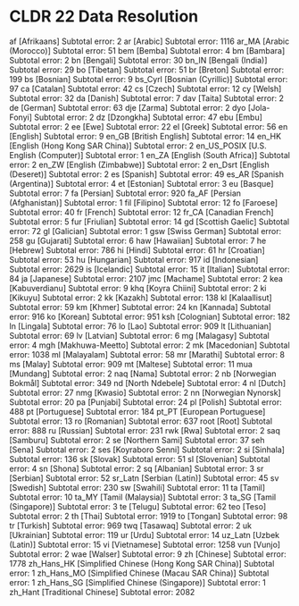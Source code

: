 # CLDR 22 Data Resolution

af \[Afrikaans\] Subtotal error: 2
ar \[Arabic\] Subtotal error: 1116
ar_MA \[Arabic (Morocco)\] Subtotal error: 51
bem \[Bemba\] Subtotal error: 4
bm \[Bambara\] Subtotal error: 2
bn \[Bengali\] Subtotal error: 30
bn_IN \[Bengali (India)\] Subtotal error: 29
bo \[Tibetan\] Subtotal error: 51
br \[Breton\] Subtotal error: 199
bs \[Bosnian\] Subtotal error: 9
bs_Cyrl \[Bosnian (Cyrillic)\] Subtotal error: 97
ca \[Catalan\] Subtotal error: 42
cs \[Czech\] Subtotal error: 12
cy \[Welsh\] Subtotal error: 32
da \[Danish\] Subtotal error: 7
dav \[Taita\] Subtotal error: 2
de \[German\] Subtotal error: 63
dje \[Zarma\] Subtotal error: 2
dyo \[Jola-Fonyi\] Subtotal error: 2
dz \[Dzongkha\] Subtotal error: 47
ebu \[Embu\] Subtotal error: 2
ee \[Ewe\] Subtotal error: 22
el \[Greek\] Subtotal error: 56
en \[English\] Subtotal error: 9
en_GB \[British English\] Subtotal error: 14
en_HK \[English (Hong Kong SAR China)\] Subtotal error: 2
en_US_POSIX \[U.S. English (Computer)\] Subtotal error: 1
en_ZA \[English (South Africa)\] Subtotal error: 2
en_ZW \[English (Zimbabwe)\] Subtotal error: 2
en_Dsrt \[English (Deseret)\] Subtotal error: 2
es \[Spanish\] Subtotal error: 49
es_AR \[Spanish (Argentina)\] Subtotal error: 4
et \[Estonian\] Subtotal error: 3
eu \[Basque\] Subtotal error: 7
fa \[Persian\] Subtotal error: 920
fa_AF \[Persian (Afghanistan)\] Subtotal error: 1
fil \[Filipino\] Subtotal error: 12
fo \[Faroese\] Subtotal error: 40
fr \[French\] Subtotal error: 12
fr_CA \[Canadian French\] Subtotal error: 5
fur \[Friulian\] Subtotal error: 14
gd \[Scottish Gaelic\] Subtotal error: 72
gl \[Galician\] Subtotal error: 1
gsw \[Swiss German\] Subtotal error: 258
gu \[Gujarati\] Subtotal error: 6
haw \[Hawaiian\] Subtotal error: 7
he \[Hebrew\] Subtotal error: 786
hi \[Hindi\] Subtotal error: 61
hr \[Croatian\] Subtotal error: 53
hu \[Hungarian\] Subtotal error: 917
id \[Indonesian\] Subtotal error: 2629
is \[Icelandic\] Subtotal error: 15
it \[Italian\] Subtotal error: 84
ja \[Japanese\] Subtotal error: 2107
jmc \[Machame\] Subtotal error: 2
kea \[Kabuverdianu\] Subtotal error: 9
khq \[Koyra Chiini\] Subtotal error: 2
ki \[Kikuyu\] Subtotal error: 2
kk \[Kazakh\] Subtotal error: 138
kl \[Kalaallisut\] Subtotal error: 59
km \[Khmer\] Subtotal error: 24
kn \[Kannada\] Subtotal error: 916
ko \[Korean\] Subtotal error: 951
ksh \[Colognian\] Subtotal error: 182
ln \[Lingala\] Subtotal error: 76
lo \[Lao\] Subtotal error: 909
lt \[Lithuanian\] Subtotal error: 69
lv \[Latvian\] Subtotal error: 6
mg \[Malagasy\] Subtotal error: 4
mgh \[Makhuwa-Meetto\] Subtotal error: 2
mk \[Macedonian\] Subtotal error: 1038
ml \[Malayalam\] Subtotal error: 58
mr \[Marathi\] Subtotal error: 8
ms \[Malay\] Subtotal error: 909
mt \[Maltese\] Subtotal error: 11
mua \[Mundang\] Subtotal error: 2
naq \[Nama\] Subtotal error: 2
nb \[Norwegian Bokmål\] Subtotal error: 349
nd \[North Ndebele\] Subtotal error: 4
nl \[Dutch\] Subtotal error: 27
nmg \[Kwasio\] Subtotal error: 2
nn \[Norwegian Nynorsk\] Subtotal error: 20
pa \[Punjabi\] Subtotal error: 24
pl \[Polish\] Subtotal error: 488
pt \[Portuguese\] Subtotal error: 184
pt_PT \[European Portuguese\] Subtotal error: 13
ro \[Romanian\] Subtotal error: 637
root \[Root\] Subtotal error: 888
ru \[Russian\] Subtotal error: 231
rwk \[Rwa\] Subtotal error: 2
saq \[Samburu\] Subtotal error: 2
se \[Northern Sami\] Subtotal error: 37
seh \[Sena\] Subtotal error: 2
ses \[Koyraboro Senni\] Subtotal error: 2
si \[Sinhala\] Subtotal error: 136
sk \[Slovak\] Subtotal error: 51
sl \[Slovenian\] Subtotal error: 4
sn \[Shona\] Subtotal error: 2
sq \[Albanian\] Subtotal error: 3
sr \[Serbian\] Subtotal error: 52
sr_Latn \[Serbian (Latin)\] Subtotal error: 45
sv \[Swedish\] Subtotal error: 230
sw \[Swahili\] Subtotal error: 11
ta \[Tamil\] Subtotal error: 10
ta_MY \[Tamil (Malaysia)\] Subtotal error: 3
ta_SG \[Tamil (Singapore)\] Subtotal error: 3
te \[Telugu\] Subtotal error: 62
teo \[Teso\] Subtotal error: 2
th \[Thai\] Subtotal error: 1919
to \[Tongan\] Subtotal error: 98
tr \[Turkish\] Subtotal error: 969
twq \[Tasawaq\] Subtotal error: 2
uk \[Ukrainian\] Subtotal error: 119
ur \[Urdu\] Subtotal error: 14
uz_Latn \[Uzbek (Latin)\] Subtotal error: 15
vi \[Vietnamese\] Subtotal error: 1258
vun \[Vunjo\] Subtotal error: 2
wae \[Walser\] Subtotal error: 9
zh \[Chinese\] Subtotal error: 1778
zh_Hans_HK \[Simplified Chinese (Hong Kong SAR China)\] Subtotal error: 1
zh_Hans_MO \[Simplified Chinese (Macau SAR China)\] Subtotal error: 1
zh_Hans_SG \[Simplified Chinese (Singapore)\] Subtotal error: 1
zh_Hant \[Traditional Chinese\] Subtotal error: 2082
